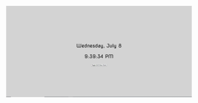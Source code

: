 ![Clock App Screenshot](https://github.com/danielmurphy1/DigitalClockApp/blob/master/DigitalClockScreen.PNG)